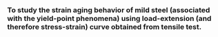 ### To study the strain aging behavior of mild steel (associated with the yield-point phenomena) using load-extension (and therefore stress-strain) curve obtained from tensile test.